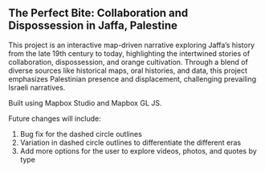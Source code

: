## The Perfect Bite: Collaboration and Dispossession in Jaffa, Palestine

This project is an interactive map-driven narrative exploring Jaffa’s history from the late 19th century to today, highlighting the intertwined stories of collaboration, dispossession, and orange cultivation. Through a blend of diverse sources like historical maps, oral histories, and data, this project emphasizes Palestinian presence and displacement, challenging prevailing Israeli narratives. 

Built using Mapbox Studio and Mapbox GL JS.

Future changes will include: 
1. Bug fix for the dashed circle outlines
2. Variation in dashed circle outlines to differentiate the different eras
3. Add more options for the user to explore videos, photos, and quotes by type 
